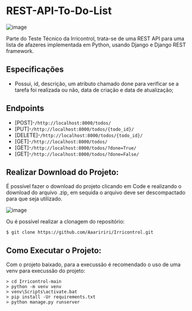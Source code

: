 # REST-API-To-Do-List
![image](https://user-images.githubusercontent.com/64850642/138717317-1ea48785-d968-4436-8625-f634d47c694a.png)


Parte do Teste Técnico da Irricontrol, trata-se de uma REST API para uma lista de afazeres implementada em Python, usando Django e Django REST framework.

## Especificações

* Possui, id, descrição, um atributo chamado done para verificar se a tarefa foi realizada ou não, data de criação e data de atualização;

## Endpoints

* [POST]-`/http://localhost:8000/todos/`
* [PUT]-`/http://localhost:8000/todos/{todo_id}/`
* [DELETE]-`/http://localhost:8000/todos/{todo_id}/`
* [GET]-`/http://localhost:8000/todos/`
* [GET]-`/http://localhost:8000/todos/?done=True/`
* [GET]-`/http://localhost:8000/todos/?done=False/`

## Realizar Download do Projeto:
É possível fazer o download do projeto clicando em Code e realizando o download do arquivo .zip, em sequida o arquivo deve ser descompactado para que seja utilizado.

![image](https://user-images.githubusercontent.com/64850642/138732772-5ce6b349-4550-4ade-a526-f57ee61449f0.png)

Ou é possível realizar a clonagem do repositório:
    
    $ git clone https://github.com/Aaaririri/Irricontrol.git
    
## Como Executar o Projeto:
Com o projeto baixado, para a execussão é recomendado o uso de uma venv para execussão do projeto:

    > cd Irricontrol-main
    > python -m venv venv
    > venv\Scripts\activate.bat
    > pip install -Ur requirements.txt
    > python manage.py runserver
 
